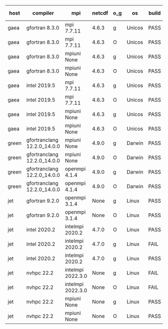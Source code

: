

| host     | compiler                              | mpi                      | netcdf        | o_g        | os       | build       | u_pass          | u_fail          | s_pass            | s_fail            | e_pass             | e_fail             | nuopc_pass       | nuopc_fail       | artifacts link          |
|----------|---------------------------------------|--------------------------|---------------|------------|----------|-------------|-----------------|-----------------|-------------------|-------------------|--------------------|--------------------|------------------|------------------|-------------------------|
| gaea | gfortran 8.3.0 | mpi 7.7.11  | 4.6.3  | g | Unicos | PASS | None | None | None | None | None | None | None | None | <a href="https://github.com/esmf-org/esmf-test-artifacts/tree/1facf11750e85450bec3085a6950bf6ece15706e/develop/gfortran/8.3.0/g/mpi/7.7.11" target="_blank">1facf11</a> | 
| gaea | gfortran 8.3.0 | mpi 7.7.11  | 4.6.3  | O | Unicos | PASS | None | None | None | None | None | None | None | None | <a href="https://github.com/esmf-org/esmf-test-artifacts/tree/49d2ac3e0f89d477af24ab2e038f681620e640fc/develop/gfortran/8.3.0/O/mpi/7.7.11" target="_blank">49d2ac3</a> | 
| gaea | gfortran 8.3.0 | mpiuni None  | 4.6.3  | g | Unicos | PASS | None | None | None | None | None | None | None | None | <a href="https://github.com/esmf-org/esmf-test-artifacts/tree/7310d26b876d76f96cbdea2f4b3e506de74b3f48/develop/gfortran/8.3.0/g/mpiuni/None" target="_blank">7310d26</a> | 
| gaea | gfortran 8.3.0 | mpiuni None  | 4.6.3  | O | Unicos | PASS | None | None | None | None | None | None | None | None | <a href="https://github.com/esmf-org/esmf-test-artifacts/tree/5886dd38ac8342a4c9769a740ffd4910cc47b831/develop/gfortran/8.3.0/O/mpiuni/None" target="_blank">5886dd3</a> | 
| gaea | intel 2019.5 | mpi 7.7.11  | 4.6.3  | g | Unicos | PASS | None | None | None | None | None | None | None | None | <a href="https://github.com/esmf-org/esmf-test-artifacts/tree/152baff3777a8640856e0185ff333f9d96ba8a74/develop/intel/2019.5/g/mpi/7.7.11" target="_blank">152baff</a> | 
| gaea | intel 2019.5 | mpi 7.7.11  | 4.6.3  | O | Unicos | PASS | None | None | None | None | None | None | None | None | <a href="https://github.com/esmf-org/esmf-test-artifacts/tree/ae3e24ef496c88db1c282ab30d7a531ac85e84ca/develop/intel/2019.5/O/mpi/7.7.11" target="_blank">ae3e24e</a> | 
| gaea | intel 2019.5 | mpiuni None  | 4.6.3  | g | Unicos | PASS | 12323 | 15 | 8 | 0 | 43 | 0 | None | None | <a href="https://github.com/esmf-org/esmf-test-artifacts/tree/d5fcbf20ada97ac5d8942410cd240f897b996319/develop/intel/2019.5/g/mpiuni/None" target="_blank">d5fcbf2</a> | 
| gaea | intel 2019.5 | mpiuni None  | 4.6.3  | O | Unicos | PASS | 12323 | 15 | 8 | 0 | 43 | 0 | None | None | <a href="https://github.com/esmf-org/esmf-test-artifacts/tree/bc10bcc8c339c739097e4454c2ab30f9bfee9b47/develop/intel/2019.5/O/mpiuni/None" target="_blank">bc10bcc</a> | 
| green | gfortranclang 12.2.0_14.0.0 | mpiuni None  | 4.9.0  | g | Darwin | PASS | 12338 | 0 | 8 | 0 | 43 | 0 | None | None | <a href="https://github.com/esmf-org/esmf-test-artifacts/tree/55df45f8550c6025b6b0937b1126236f570213c5/develop/gfortranclang/12.2.0_14.0.0/g/mpiuni/None" target="_blank">55df45f</a> | 
| green | gfortranclang 12.2.0_14.0.0 | mpiuni None  | 4.9.0  | O | Darwin | PASS | None | None | None | None | None | None | None | None | <a href="https://github.com/esmf-org/esmf-test-artifacts/tree/5e1c7dd49ec7a7089762581c667e8a8767849554/develop/gfortranclang/12.2.0_14.0.0/O/mpiuni/None" target="_blank">5e1c7dd</a> | 
| green | gfortranclang 12.2.0_14.0.0 | openmpi 4.1.4  | 4.9.0  | g | Darwin | PASS | 13916 | 1 | 49 | 0 | 80 | 0 | 52 | 0 | <a href="https://github.com/esmf-org/esmf-test-artifacts/tree/2d57bebdff2c964bcc0ab95136fb42f669115e54/develop/gfortranclang/12.2.0_14.0.0/g/openmpi/4.1.4" target="_blank">2d57beb</a> | 
| green | gfortranclang 12.2.0_14.0.0 | openmpi 4.1.4  | 4.9.0  | O | Darwin | PASS | 13914 | 3 | 49 | 0 | 80 | 0 | 52 | 0 | <a href="https://github.com/esmf-org/esmf-test-artifacts/tree/77b315985ca51256fcbb0ce8250aced9ee719118/develop/gfortranclang/12.2.0_14.0.0/O/openmpi/4.1.4" target="_blank">77b3159</a> | 
| jet | gfortran 9.2.0 | openmpi 3.1.4  | None  | g | Linux | PASS | 13917 | 0 | 49 | 0 | 80 | 0 | 52 | 0 | <a href="https://github.com/esmf-org/esmf-test-artifacts/tree/5fd34478ad258ceaf9ac9efeb54fe69e2c9ee119/develop/gfortran/9.2.0/g/openmpi/3.1.4" target="_blank">5fd3447</a> | 
| jet | gfortran 9.2.0 | openmpi 3.1.4  | None  | O | Linux | PASS | 13917 | 0 | 49 | 0 | 80 | 0 | 52 | 0 | <a href="https://github.com/esmf-org/esmf-test-artifacts/tree/3f5596812074348e6975d6e4634465ae3eae34e9/develop/gfortran/9.2.0/O/openmpi/3.1.4" target="_blank">3f55968</a> | 
| jet | intel 2020.2 | intelmpi 2020.2  | 4.7.0  | O | Linux | PASS | 13917 | 0 | 49 | 0 | 80 | 0 | 52 | 0 | <a href="https://github.com/esmf-org/esmf-test-artifacts/tree/6948cd92cb01c7e43d4a7febc3d5f1970ecaba1a/develop/intel/2020.2/O/intelmpi/2020.2" target="_blank">6948cd9</a> | 
| jet | intel 2020.2 | intelmpi 2020.2  | 4.7.0  | g | Linux | FAIL | None | None | None | None | None | None | None | None | <a href="https://github.com/esmf-org/esmf-test-artifacts/tree/4513bebb4205eaf8cd04f27d899acdd0f3c5a4fa/develop/intel/2020.2/g/intelmpi/2020.2" target="_blank">4513beb</a> | 
| jet | intel 2020.2 | intelmpi 2020.2  | 4.7.0  | g | Linux | PASS | 13917 | 0 | 49 | 0 | 80 | 0 | 52 | 0 | <a href="https://github.com/esmf-org/esmf-test-artifacts/tree/4513bebb4205eaf8cd04f27d899acdd0f3c5a4fa/develop/intel/2020.2/g/intelmpi/2020.2" target="_blank">4513beb</a> | 
| jet | nvhpc 22.2 | intelmpi 2022.3.0  | None  | g | Linux | FAIL | None | None | None | None | None | None | None | None | <a href="https://github.com/esmf-org/esmf-test-artifacts/tree/b7885a448f6050077acd918688c0bda274e1f953/develop/nvhpc/22.2/g/intelmpi/2022.3.0" target="_blank">b7885a4</a> | 
| jet | nvhpc 22.2 | intelmpi 2022.3.0  | None  | O | Linux | FAIL | None | None | None | None | None | None | None | None | <a href="https://github.com/esmf-org/esmf-test-artifacts/tree/7a60d930a40dc5817ca738e263d1914d1e0d5143/develop/nvhpc/22.2/O/intelmpi/2022.3.0" target="_blank">7a60d93</a> | 
| jet | nvhpc 22.2 | mpiuni None  | None  | g | Linux | PASS | 11713 | 625 | 4 | 4 | 40 | 3 | None | None | <a href="https://github.com/esmf-org/esmf-test-artifacts/tree/5150b6c326f097033e8bf85ff2559fcda01ed6b7/develop/nvhpc/22.2/g/mpiuni/None" target="_blank">5150b6c</a> | 
| jet | nvhpc 22.2 | mpiuni None  | None  | O | Linux | PASS | 12336 | 2 | 8 | 0 | 43 | 0 | None | None | <a href="https://github.com/esmf-org/esmf-test-artifacts/tree/3413eccfbb12647f259b5e48c3f5dc568ef021b4/develop/nvhpc/22.2/O/mpiuni/None" target="_blank">3413ecc</a> | 
